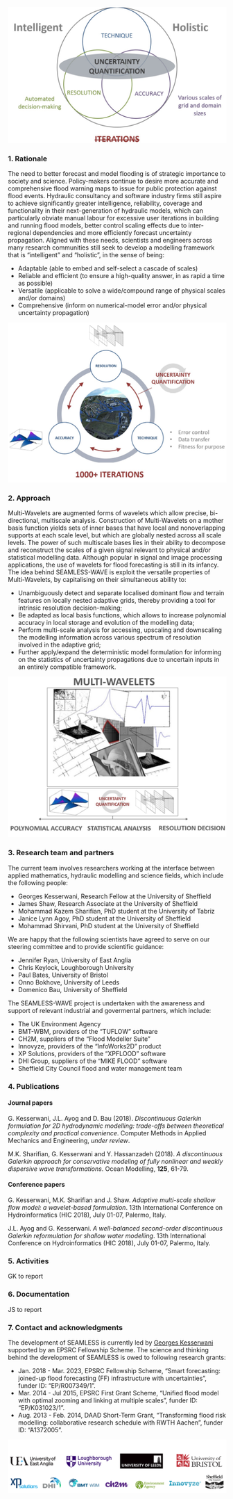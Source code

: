 ![Image](Fig_1G.jpg)


### 1. Rationale
The need to better forecast and model flooding is of strategic importance to society and science. Policy-makers continue to desire more accurate and comprehensive flood warning maps to issue for public protection against flood events. Hydraulic consultancy and software industry firms still aspire to achieve significantly greater intelligence, reliability, coverage and functionality in their next-generation of hydraulic models, which can particularly obviate manual labour for excessive user iterations in building and running flood models, better control scaling effects due to inter-regional dependencies and more efficiently forecast uncertainty propagation. Aligned with these needs, scientists and engineers across many research communities still seek to develop a modelling framework that is “intelligent” and “holistic”, in the sense of being:
- Adaptable (able to embed and self-select a cascade of scales) 
- Reliable and efficient (to ensure a high-quality answer, in as rapid a time as possible)
- Versatile (applicable to solve a wide/compound range of physical scales and/or domains)
- Comprehensive (inform on numerical-model error and/or physical uncertainty propagation)


![Image](Fig_2G.jpg)


### 2. Approach
Multi-Wavelets are augmented forms of wavelets which allow precise, bi-directional, multiscale analysis. Construction of Multi-Wavelets on a mother basis function yields sets of inner bases that have local and nonoverlapping supports at each scale level, but which are globally nested across all scale levels. The power of such multiscale bases lies in their ability to decompose and reconstruct the scales of a given signal relevant to physical and/or statistical modelling data. Although popular in signal and image processing applications, the use of wavelets for flood forecasting is still in its infancy. The idea behind SEAMLESS-WAVE is exploit the versatile properties of Multi-Wavelets, by capitalising on their simultaneous ability to:
- Unambiguously detect and separate localised dominant flow and terrain features on locally nested adaptive grids, thereby providing a tool for intrinsic resolution decision-making; 
- Be adapted as local basis functions, which allows to increase polynomial accuracy in local storage and evolution of the modelling data; 
- Perform multi-scale analysis for accessing, upscaling and downscaling the modelling information across various spectrum of resolution involved in the adaptive grid; 
- Further apply/expand the deterministic model formulation for informing on the statistics of uncertainty propagations due to uncertain inputs in an entirely compatible framework. 


![Image](Fig_3G.jpg)


### 3. Research team and partners
The current team involves researchers working at the interface between applied mathematics, hydraulic modelling and science fields, which include the following people: 
- Georges Kesserwani, Research Fellow at the University of Sheffield 
- James Shaw, Research Associate at the University of Sheffield
- Mohammad Kazem Sharifian, PhD student at the University of Tabriz 
- Janice Lynn Agoy, PhD student at the University of Sheffield
- Mohammad Shirvani, PhD student at the University of Sheffield

We are happy that the following scientists have agreed to serve on our steering committee and to provide scientific guidance:
- Jennifer Ryan, University of East Anglia
- Chris Keylock, Loughborough University
- Paul Bates, University of Bristol
- Onno Bokhove, University of Leeds
- Domenico Bau, University of Sheffield 

The SEAMLESS-WAVE project is undertaken with the awareness and support of relevant industrial and govermental partners, which include: 
- The UK Environment Agency
- BMT-WBM, providers of the “TUFLOW” software
- CH2M, suppliers of the “Flood Modeller Suite”
- Innovyze, providers of the “InfoWorks2D” product
- XP Solutions, providers of the “XPFLOOD” software
- DHI Group, suppliers of the “MIKE FLOOD” software
- Sheffield City Council flood and water management team


### 4. Publications
#### Journal papers
G. Kesserwani, J.L. Ayog and D. Bau (2018). _Discontinuous Galerkin formulation for 2D hydrodynamic modelling:
trade-offs between theoretical complexity and practical convenience_. Computer Methods in Applied Mechanics and Engineering, *under review*. 

M.K. Sharifian, G. Kesserwani and Y. Hassanzadeh (2018). _A discontinuous Galerkin approach for conservative modeling of fully
nonlinear and weakly dispersive wave transformations_. Ocean Modelling, **125**, 61-79.

#### Conference papers
G. Kesserwani, M.K. Sharifian and J. Shaw. _Adaptive multi-scale shallow flow model: a wavelet-based formulation_. 13th International Conference on Hydroinformatics (HIC 2018), July 01-07, Palermo, Italy. 

J.L. Ayog and G. Kesserwani. _A well-balanced second-order discontinuous Galerkin reformulation for shallow water modelling_. 13th International Conference on Hydroinformatics (HIC 2018), July 01-07, Palermo, Italy. 


### 5. Activities
GK to report

### 6. Documentation 
JS to report


### 7. Contact and acknowledgments 
The development of SEAMLESS is currently led by [Georges Kesserwani](https://www.sheffield.ac.uk/civil/staff/academic/gk) supported by an EPSRC Fellowship Scheme. The science and thinking behind the development of SEAMLESS is owed to following research grants: 
- Jan. 2018 - Mar. 2023, EPSRC Fellowship Scheme, “Smart forecasting: joined-up flood forecasting (FF) infrastructure with uncertainties”, funder ID: “EP/R007349/1”. 
- Mar. 2014 - Jul 2015, EPSRC First Grant Scheme, “Unified flood model with optimal zooming and linking at multiple scales”, funder ID: “EP/K031023/1”. 
- Aug. 2013 - Feb. 2014, DAAD Short-Term Grant, “Transforming flood risk modelling: collaborative research schedule with RWTH Aachen”, funder ID: “A1372005”.


![Image](Fig_4G.jpg)
